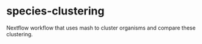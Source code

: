 # species-clustering
Nextflow workflow that uses mash to cluster organisms and compare these clustering.

